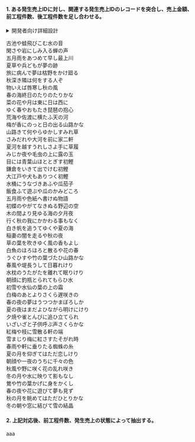 #### 1. ある発生売上IDに対し、関連する発生売上IDのレコードを突合し、売上金額、前工程件数、後工程件数を足し合わせる。

<details>
  <summary>開発者向け詳細設計</summary>

```mermaid
erDiagram
  final {
    STRING account_id  "取引先ID"
    STRING contract_application_history_id  "契約申込履歴ID"
    STRING contract_application_product_history_id  "契約申込商品履歴ID"
    STRING hassei_sales_id  "発生売上ID"
    STRING related_hassei_sales_id  "関連する発生売上ID。親が存在しない場合はNULLとなる。"
    DATETIME action_tm  "発生日時"
    INTEGER offsetting_sales_price  "発生売上の合計"
    INTEGER offsetting_mae_kensu_count  "前工程件数の合計"
    INTEGER offsetting_ato_kensu_count  "後工程件数の合計"
    TIMESTAMP da_sys__created_at  "エクスポート時のタイムスタンプ"
    STRING da_sys__created_by  "エクスポート実行者"
  }
```

```
⚠️注意
今回は発生日を更新する対応は要件外だったので対応していない。
一般的な相殺処理では、処理を適用した日時で発生日を更新することが多い。
発生日が変化してしまう影響は未知なので、今後の検討材料になる可能性はある点は留意する必要がある。
```

:::note warn
警告
○○に注意してください。
:::

> [!WARNING]
> Critical content demanding immediate user attention due to potential risks.

| 発生売上ID | 関連発生売上ID | 発生日 | 前工程件数 | 発生売上 |
| :--- | :--- | :--- | ---: | ---: |
| $`\textcolor{red}{\text{a1610000009XdYHAA0}}`$ | | 2014-03-20 | 1 | 50000 |
| $`\color{red}{a1610000009XdYHAA0}`$ | | 2014-03-20 | 1 | 50000 |
| a1610000009XobfAAC | <span style="color: red">a1610000009XdYHAA0</span> | 2014-03-27 | -1 | -50000 |


[2. 上記対応後、前工程件数、発生売上の状態によって抽出する。](/docs/alert_test.md#2-上記対応後前工程件数発生売上の状態によって抽出する)参照。
</details>

古池や蛙飛びこむ水の音  
閑さや岩にしみ入る蝉の声  
五月雨をあつめて早し最上川  
夏草や兵どもが夢の跡  
旅に病んで夢は枯野をかけ廻る  
秋深き隣は何をする人ぞ  
物いえば唇寒し秋の風  
春の海終日のたりのたりかな  
菜の花や月は東に日は西に  
ゆく春やおもたき琵琶の抱心  
荒海や佐渡に横たふ天の河  
梅が香にのっと日の出る山路かな  
山路きて何やらゆかしすみれ草  
さみだれや大河を前に家二軒  
夏河を越すうれしさよ手に草履  
みじか夜や毛虫の上に露の玉  
目には青葉山ほととぎす初鰹  
鎌倉をいきて出でけむ初鰹  
大江戸や犬もありつく初鰹  
水桶にうなづきあふや瓜茄子  
飯食ふて遊ぶや瓜のかみどころ  
五月雨や色紙へ書けぬ物語  
初蝶のやがてなきぬる野辺の空  
木の間より見ゆる海の夕月夜  
行く秋の我にかかわる事もなく  
白き帆を追うてゆくや夏の海  
稲妻の闇を走るや秋の夜  
草の葉を吹きゆく風の香もよし  
白魚のほろほろと散るや花の春  
うぐひすや竹の葉づたひ山路かな  
春風や堤長うして日暮れけり  
水枕のうたがたを離れて眠りけり  
朝顔に釣瓶とられてもらひ水  
初雪や水仙の葉の上の霜  
白梅のあとよりさくら遅咲きの  
春の夜の夢はうつつかまぼろしか  
夏の夜はまだよひながら明けにけり  
夕焼や雀とんびに追ひ立てられ  
いざいざと子供呼ぶ声さくらかな  
紅梅や枝に雪散る軒の端  
雪まじり梅に紅さすたそがれ時  
春雨や軒に垂りたる蜘蛛の糸  
夏の月を仰ぎてはただ恋しけり  
朝顔や一夜のうちに千々の色  
秋風や野に咲く花の乱れ咲き  
冬の月や水に映りて影もなし  
鶯や竹の葉かげに身をかくし  
春の夜や花に遊びて夢も見ず  
秋の月を眺めてはただひとりかな  
冬の朝や窓に結びて雪の結晶  


#### 2. 上記対応後、前工程件数、発生売上の状態によって抽出する。

aaa
